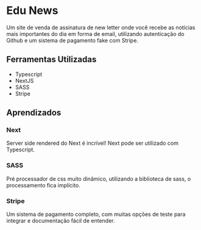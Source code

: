 # Edu News

Um site de venda de assinatura de new letter onde você recebe as notícias mais importantes do dia em forma de email, utilizando autenticação do Github e um sistema de pagamento fake com Stripe.

## Ferramentas Utilizadas

* Typescript
* NextJS
* SASS
* Stripe

## Aprendizados

### Next
Server side rendered do Next é incrível!
Next pode ser utilizado com Typescript.

### SASS
Pré processador de css muito dinâmico, utilizando a biblioteca de sass, o processamento fica implícito.

### Stripe
Um sistema de pagamento completo, com muitas opções de teste para integrar e documentação fácil de entender.
